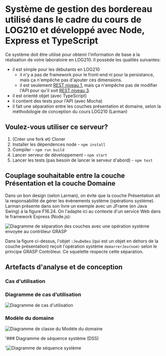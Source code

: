 # Système de gestion des bordereau utilisé dans le cadre du cours de LOG210 et développé avec Node, Express et TypeScript

Ce système doit être utilisé pour obtenir l'information de base à la réalisation de votre laboratoire en LOG210. Il possède les qualités suivantes:

 - il est simple pour les débutants en LOG210
   - il n'y a pas de framework pour le front-end ni pour la persistance, mais ça n'empêche pas d'ajouter ces dimensions.
   - il est seulement [REST niveau 1](https://restfulapi.net/richardson-maturity-model/#level-one), mais ça n'empêche pas de modifier l'API pour qu'il soit [REST niveau 3](https://restfulapi.net/richardson-maturity-model/#level-three). 
 - il est orienté objet (avec TypeScript)
 - il contient des tests pour l'API (avec Mocha)
 - il fait une séparation entre les couches présentation et domaine, selon la méthodologie de conception du cours LOG210 (Larman)

## Voulez-vous utiliser ce serveur?

1. (Créer une fork et) Cloner
2. Installer les dépendences node - `npm install`
3. Compiler - `npm run build`
4. Lancer serveur de développement - `npm start`
5. Lancer les tests (pas besoin de lancer le serveur d'abord) - `npm test`

## Couplage souhaitable entre la couche Présentation et la couche Domaine

Dans un bon design (selon Larman), on évite que la couche Présentation ait la responsabilité de gérer les évènements système (opérations système). Larman présente dans son livre un exemple avec un JFrame (en Java Swing) à la figure F16.24. On l'adapte ici au contexte d'un service Web dans le framework Express (Node.js):

![Diagramme de séparation des couches avec une opération système envoyée au contrôleur GRASP](http://www.plantuml.com/plantuml/proxy?fmt=svg&src=https://bitbucket.org/yvanross/log210-systeme-gestion-bordereau-node-express-ts/raw/fdfc4026412a8baadcd2d1130bc34eeb3288c6c9/docs/figure-f16.24-web.puml?cacheinc=5)

Dans la figure ci-dessus, l'objet `:JeuDeDes` (qui est un objet en dehors de la couche présentation) reçoit l'opération système `demarrerJeu(nom)` selon le principe GRASP Contrôleur. Ce squelette respecte cette séparation.

## Artefacts d'analyse et de conception

### Cas d'utilisation

### Diagramme de cas d’utilisation

![Diagramme de cas d'utilisation](http://www.plantuml.com/plantuml/proxy?fmt=svg&src=https://bitbucket.org/yvanross/log210-systeme-gestion-bordereau-node-express-ts/raw/fdfc4026412a8baadcd2d1130bc34eeb3288c6c9/docs/dcu.puml?cacheinc=5)

### Modèle du domaine

![Diagramme de classe du Modèle du domaine](http://www.plantuml.com/plantuml/proxy?fmt=svg&src=https://bitbucket.org/yvanross/log210-systeme-gestion-bordereau-node-express-ts/raw/fdfc4026412a8baadcd2d1130bc34eeb3288c6c9/docs/mdd.puml?cacheinc=5)

'### Diagramme de séquence système (DSS)

'![Diagramme de séquence système](http://www.plantuml.com/plantuml/proxy?fmt=svg&src=https://bitbucket.org/yvanross/log210-systeme-gestion-bordereau-node-express-ts/raw/fdfc4026412a8baadcd2d1130bc34eeb3288c6c9/docs/dss-jouer.puml?cacheinc=5)

